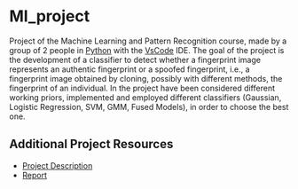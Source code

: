 # Ml_project

Project of the Machine Learning and Pattern Recognition course, made by a group of 2 people in <a href='https://www.python.org/' target='_blank'>Python</a> with the <a href='https://code.visualstudio.com/' target='_blank'>VsCode</a> IDE. The goal of the project is the development of a classifier to detect whether a fingerprint image represents an authentic fingerprint or a spoofed fingerprint, i.e., a fingerprint image obtained by cloning, possibly with different methods, the fingerprint of an individual. In the project have been considered different working priors, implemented and employed different classifiers (Gaussian, Logistic Regression, SVM, GMM, Fused Models), in order to choose the best one.


## Additional Project Resources
<ul>
    <li><a href='https://drive.google.com/file/d/1dn1nny9eeW6WsKb4WElodUAQHs_I_EnR/view?usp=sharing' target='_blank'>Project Description</a></li>
    <li><a href='https://drive.google.com/file/d/12uPyEwqEvpjFizPy6Fy91l8s-wh2lVRv/view?usp=sharing' target='_blank'>Report</a></li>
</ul>